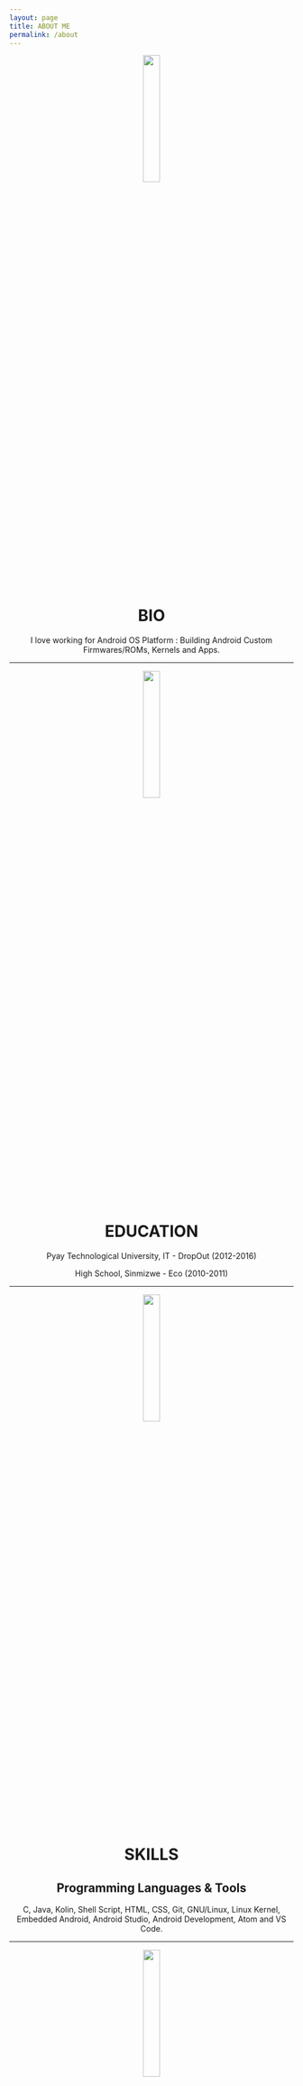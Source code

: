 ```yaml
---
layout: page
title: ABOUT ME
permalink: /about
---
```


<p align="center"> 
  <img src="https://s20.postimg.cc/g9j3jkr8t/about-me.png" width="24%" height="24%" /> 
</p>
<h1 align="center">BIO</h1>
<p align="center">
  I love working for Android OS Platform : Building Android Custom Firmwares/ROMs, Kernels and Apps.
</p>

---

<p align="center"> 
  <img src="http://www.forsythunitedway.org/wp-content/uploads/2015/08/education-icon.png" width="24%" height="24%" /> 
</p>
<h1 align="center">EDUCATION</h1>
<p align="center">Pyay Technological University, IT - DropOut (2012-2016)</p>
<p align="center">High School, Sinmizwe - Eco (2010-2011)</p>

---

<p align="center"> 
  <img src="https://cdn2.iconfinder.com/data/icons/circle-icons-1/64/dev-512.png" width="24%" height="24%" />
</p>
<h1 align="center">SKILLS</h1>
<h2 align="center">Programming Languages & Tools</h2>
<p align="center">C, Java, Kolin, Shell Script, HTML, CSS, Git, GNU/Linux, Linux Kernel, Embedded Android, Android Studio, Android Development, Atom and VS Code.</p>

---

<p align="center"> 
  <img src="https://s20.postimg.cc/bintf8y25/works.png" width="24%" height="24%" /> 
</p>
<h1 align="center">WORKS</h1>
<p align="center">
  <a href="https://github.com/purez-kernel">Project Maintianer @PureZ Kernel</a>
</p>

---

<p align="center"> 
  <img src="https://s20.postimg.cc/bp6kfwg7x/interest.png" width="24%" height="24%" /> 
</p>
<h1 align="center">INTERESTS</h1>
<p align="center">Android OS/Kernel, Linux, Embedded Android and App Development, Photography, Music, Game Playing, Sharing and Writing Articles.</p>

